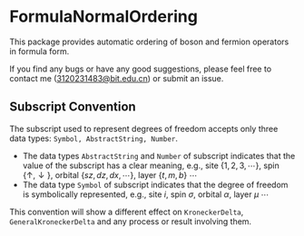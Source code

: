 # FormulaNormalOrdering

This package provides automatic ordering of boson and fermion operators in formula form.

If you find any bugs or have any good suggestions, please feel free to contact me (3120231483@bit.edu.cn) or submit an issue.

## Subscript Convention

The subscript used to represent degrees of freedom accepts only three data types: `Symbol, AbstractString, Number`.

* The data types `AbstractString` and `Number` of subscript indicates that the value of the subscript has a clear meaning, e.g., site $\{1,2,3,\cdots\}$, spin $\{\uparrow,\downarrow\}$, orbital $\{sz,dz,dx,\cdots\}$, layer $\{t,m,b\}$ $\cdots$
* The data type `Symbol` of subscript indicates that the degree of freedom is symbolically represented, e.g., site $i$, spin $\sigma$, orbital $\alpha$, layer $\mu$ $\cdots$

This convention will show a different effect on `KroneckerDelta`, `GeneralKroneckerDelta` and any process or result involving them.
